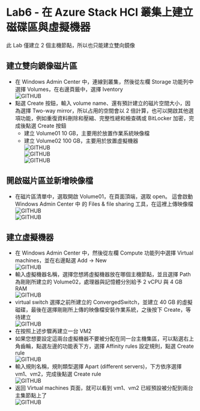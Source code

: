 # Lab6 - 在 Azure Stack HCI 叢集上建立磁碟區與虛擬機器

此 Lab 僅建立 2 個主機節點，所以也只能建立雙向鏡像<br>

## 建立雙向鏡像磁片區

- 在 Windows Admin Center 中，連線到叢集，然後從左欄 Storage 功能列中選擇 Volumes，在右邊頁籤中，選擇 Iventory<br>
![GITHUB](https://github.com/BrianHsing/Azure-Stack-HCI/blob/main/image/stor1.png "stor1")<br>
- 點選 Create 按鈕，輸入 volume name、還有預計建立的磁片空間大小，因為選擇 Two-way mirror，所以占用的空間會以 2 倍計算，也可以開啟其他選項功能，例如重復資料刪除和壓縮、完整性總和檢查碼或 BitLocker 加密，完成後點選 Create 按鈕<br>
  - 建立 Volume01 10 GB，主要用於放置作業系統映像檔<br>
  - 建立 Volume02 100 GB，主要用於放置虛擬機器<br>
![GITHUB](https://github.com/BrianHsing/Azure-Stack-HCI/blob/main/image/stor2.png "stor2")<br>
![GITHUB](https://github.com/BrianHsing/Azure-Stack-HCI/blob/main/image/stor3.png "stor3")<br>
![GITHUB](https://github.com/BrianHsing/Azure-Stack-HCI/blob/main/image/stor4.png "stor4")<br>

## 開啟磁片區並新增映像檔

- 在磁片區清單中，選取開啟 Volume01，在頁面頂端，選取 open。 這會啟動 Windows Admin Center 中 的 Files & file sharing 工具，在這裡上傳映像檔<br>
![GITHUB](https://github.com/BrianHsing/Azure-Stack-HCI/blob/main/image/stor5.png "stor5")<br>
![GITHUB](https://github.com/BrianHsing/Azure-Stack-HCI/blob/main/image/stor7.png "stor7")<br>


## 建立虛擬機器

- 在 Windows Admin Center 中，然後從左欄 Compute 功能列中選擇 Virtual machines，並在右邊點選 Add -> New<br>
![GITHUB](https://github.com/BrianHsing/Azure-Stack-HCI/blob/main/image/vm1.png "vm1")<br>
- 輸入虛擬機器名稱，選擇您想將虛擬機器放在哪個主機節點，並且選擇 Path 為剛剛所建立的 Volume02，處理器與記憶體分別給予 2 vCPU 與 4 GB RAM<br>
![GITHUB](https://github.com/BrianHsing/Azure-Stack-HCI/blob/main/image/vm2.png "vm2")<br>
- virtual switch 選擇之前所建立的 ConvergedSwitch，並建立 40 GB 的虛擬磁碟，最後在選擇剛剛所上傳的映像檔安裝作業系統，之後按下 Create，等待建立<br>
![GITHUB](https://github.com/BrianHsing/Azure-Stack-HCI/blob/main/image/vm3.png "vm3")<br>
- 在按照上述步驟再建立一台 VM2<br>
- 如果您想要設定這兩台虛擬機器不要被分配在同一台主機集區，可以點選右上角齒輪，點選左邊的功能表下方，選擇 Affinity rules 設定規則，點選 Create rule<br>
![GITHUB](https://github.com/BrianHsing/Azure-Stack-HCI/blob/main/image/vm4.png "vm4")<br>
- 輸入規則名稱，規則類型選擇 Apart (different servers)，下方依序選擇 vm1、vm2，完成後點選 Create rule<br>
![GITHUB](https://github.com/BrianHsing/Azure-Stack-HCI/blob/main/image/vm5.png "vm5")<br>
- 返回 Virtual machines 頁面，就可以看到 vm1、vm2 已經預設被分配到兩台主集節點上了<br>
![GITHUB](https://github.com/BrianHsing/Azure-Stack-HCI/blob/main/image/vm6.png "vm6")<br>
